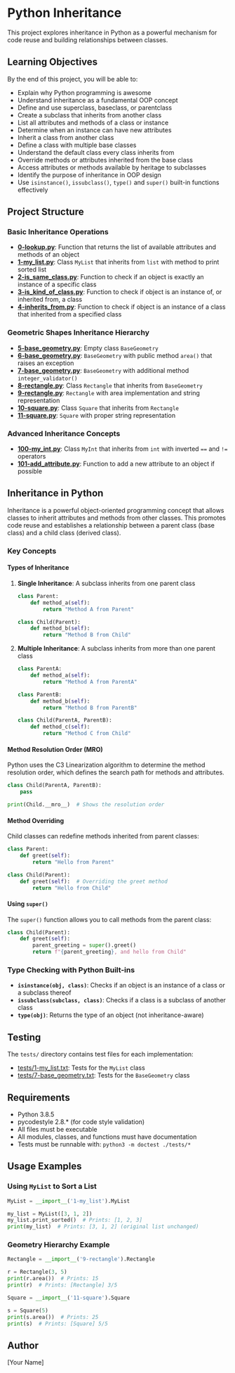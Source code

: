 # Python Inheritance

This project explores inheritance in Python as a powerful mechanism for code reuse and building relationships between classes.

## Learning Objectives

By the end of this project, you will be able to:

- Explain why Python programming is awesome
- Understand inheritance as a fundamental OOP concept
- Define and use superclass, baseclass, or parentclass
- Create a subclass that inherits from another class
- List all attributes and methods of a class or instance
- Determine when an instance can have new attributes
- Inherit a class from another class
- Define a class with multiple base classes
- Understand the default class every class inherits from
- Override methods or attributes inherited from the base class
- Access attributes or methods available by heritage to subclasses
- Identify the purpose of inheritance in OOP design
- Use `isinstance()`, `issubclass()`, `type()` and `super()` built-in functions effectively

## Project Structure

### Basic Inheritance Operations

* **[0-lookup.py](./0-lookup.py)**: Function that returns the list of available attributes and methods of an object
* **[1-my_list.py](./1-my_list.py)**: Class `MyList` that inherits from `list` with method to print sorted list
* **[2-is_same_class.py](./2-is_same_class.py)**: Function to check if an object is exactly an instance of a specific class
* **[3-is_kind_of_class.py](./3-is_kind_of_class.py)**: Function to check if object is an instance of, or inherited from, a class
* **[4-inherits_from.py](./4-inherits_from.py)**: Function to check if object is an instance of a class that inherited from a specified class

### Geometric Shapes Inheritance Hierarchy

* **[5-base_geometry.py](./5-base_geometry.py)**: Empty class `BaseGeometry`
* **[6-base_geometry.py](./6-base_geometry.py)**: `BaseGeometry` with public method `area()` that raises an exception
* **[7-base_geometry.py](./7-base_geometry.py)**: `BaseGeometry` with additional method `integer_validator()`
* **[8-rectangle.py](./8-rectangle.py)**: Class `Rectangle` that inherits from `BaseGeometry`
* **[9-rectangle.py](./9-rectangle.py)**: `Rectangle` with area implementation and string representation
* **[10-square.py](./10-square.py)**: Class `Square` that inherits from `Rectangle`
* **[11-square.py](./11-square.py)**: `Square` with proper string representation

### Advanced Inheritance Concepts

* **[100-my_int.py](./100-my_int.py)**: Class `MyInt` that inherits from `int` with inverted `==` and `!=` operators
* **[101-add_attribute.py](./101-add_attribute.py)**: Function to add a new attribute to an object if possible

## Inheritance in Python

Inheritance is a powerful object-oriented programming concept that allows classes to inherit attributes and methods from other classes. This promotes code reuse and establishes a relationship between a parent class (base class) and a child class (derived class).

### Key Concepts

#### Types of Inheritance

1. **Single Inheritance**: A subclass inherits from one parent class
   ```python
   class Parent:
       def method_a(self):
           return "Method A from Parent"
   
   class Child(Parent):
       def method_b(self):
           return "Method B from Child"
   ```

2. **Multiple Inheritance**: A subclass inherits from more than one parent class
   ```python
   class ParentA:
       def method_a(self):
           return "Method A from ParentA"
   
   class ParentB:
       def method_b(self):
           return "Method B from ParentB"
   
   class Child(ParentA, ParentB):
       def method_c(self):
           return "Method C from Child"
   ```

#### Method Resolution Order (MRO)

Python uses the C3 Linearization algorithm to determine the method resolution order, which defines the search path for methods and attributes.

```python
class Child(ParentA, ParentB):
    pass

print(Child.__mro__)  # Shows the resolution order
```

#### Method Overriding

Child classes can redefine methods inherited from parent classes:

```python
class Parent:
    def greet(self):
        return "Hello from Parent"

class Child(Parent):
    def greet(self):  # Overriding the greet method
        return "Hello from Child"
```

#### Using `super()`

The `super()` function allows you to call methods from the parent class:

```python
class Child(Parent):
    def greet(self):
        parent_greeting = super().greet()
        return f"{parent_greeting}, and hello from Child"
```

### Type Checking with Python Built-ins

- **`isinstance(obj, class)`**: Checks if an object is an instance of a class or a subclass thereof
- **`issubclass(subclass, class)`**: Checks if a class is a subclass of another class
- **`type(obj)`**: Returns the type of an object (not inheritance-aware)

## Testing

The `tests/` directory contains test files for each implementation:

- [tests/1-my_list.txt](./tests/1-my_list.txt): Tests for the `MyList` class
- [tests/7-base_geometry.txt](./tests/7-base_geometry.txt): Tests for the `BaseGeometry` class

## Requirements

- Python 3.8.5
- pycodestyle 2.8.* (for code style validation)
- All files must be executable
- All modules, classes, and functions must have documentation
- Tests must be runnable with: `python3 -m doctest ./tests/*`

## Usage Examples

### Using `MyList` to Sort a List

```python
MyList = __import__('1-my_list').MyList

my_list = MyList([3, 1, 2])
my_list.print_sorted()  # Prints: [1, 2, 3]
print(my_list)  # Prints: [3, 1, 2] (original list unchanged)
```

### Geometry Hierarchy Example

```python
Rectangle = __import__('9-rectangle').Rectangle

r = Rectangle(3, 5)
print(r.area())  # Prints: 15
print(r)  # Prints: [Rectangle] 3/5
```

```python
Square = __import__('11-square').Square

s = Square(5)
print(s.area())  # Prints: 25
print(s)  # Prints: [Square] 5/5
```

## Author

[Your Name]

